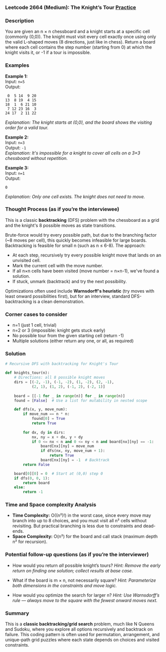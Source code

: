### Leetcode 2664 (Medium): The Knight’s Tour [Practice](https://leetcode.com/problems/the-knights-tour)

### Description  
You are given an n × n chessboard and a knight starts at a specific cell (commonly (0,0)). The knight must visit every cell exactly once using only the valid L-shaped moves (8 directions, just like in chess). Return a board where each cell contains the step number (starting from 0) at which the knight visits it, or -1 if a tour is impossible.

### Examples  

**Example 1:**  
Input: `n=5`  
Output:  
```
 0  5 14  9 20
13  8 19  4 15
18  1  6 21 10
 7 12 23 16  3
24 17  2 11 22
```
*Explanation: The knight starts at (0,0), and the board shows the visiting order for a valid tour.*

**Example 2:**  
Input: `n=3`  
Output: `-1`  
*Explanation: It's impossible for a knight to cover all cells on a 3×3 chessboard without repetition.*

**Example 3:**  
Input: `n=1`  
Output:  
```
0
```
*Explanation: Only one cell exists. The knight does not need to move.*

### Thought Process (as if you’re the interviewee)  
This is a classic **backtracking** (DFS) problem with the chessboard as a grid and the knight's 8 possible moves as state transitions.  

Brute-force would try every possible path, but due to the branching factor (~8 moves per cell), this quickly becomes infeasible for large boards.  
Backtracking is feasible for small n (such as n ≤ 6-8). The approach:  
- At each step, recursively try every possible knight move that lands on an unvisited cell.
- Mark the current cell with the move number.
- If all n×n cells have been visited (move number = n×n-1), we've found a solution.
- If stuck, unmark (backtrack) and try the next possibility.

Optimizations often used include **Warnsdorff's heuristic** (try moves with least onward possibilities first), but for an interview, standard DFS-backtracking is a clean demonstration.

### Corner cases to consider  
- n=1 (just 1 cell, trivial)
- n=2 or 3 (impossible: knight gets stuck early)
- No possible tour from the given starting cell (return -1)
- Multiple solutions (either return any one, or all, as required)

### Solution

```python
# Recursive DFS with backtracking for Knight's Tour

def knights_tour(n):
    # Directions: all 8 possible knight moves
    dirs = [(-2, -1), (-1, -2), (1, -2), (2, -1),
            (2, 1), (1, 2), (-1, 2), (-2, 1)]
    
    board = [[-1 for _ in range(n)] for _ in range(n)]
    found = [False]  # Use a list for mutability in nested scope

    def dfs(x, y, move_num):
        if move_num == n * n:
            found[0] = True
            return True
        
        for dx, dy in dirs:
            nx, ny = x + dx, y + dy
            if 0 <= nx < n and 0 <= ny < n and board[nx][ny] == -1:
                board[nx][ny] = move_num
                if dfs(nx, ny, move_num + 1):
                    return True
                board[nx][ny] = -1  # Backtrack
        return False

    board[0][0] = 0  # Start at (0,0) step 0
    if dfs(0, 0, 1):
        return board
    else:
        return -1
```

### Time and Space complexity Analysis  

- **Time Complexity:** O((n²)!) in the worst case, since every move may branch into up to 8 choices, and you must visit all n² cells without revisiting. But practical branching is less due to constraints and dead-ends.
- **Space Complexity:** O(n²) for the board and call stack (maximum depth n² for recursion).

### Potential follow-up questions (as if you’re the interviewer)  

- How would you return *all* possible knight’s tours?
  *Hint: Remove the early return on finding one solution; collect results at base case.*

- What if the board is m × n, not necessarily square?
  *Hint: Parameterize both dimensions in the constraints and move logic.*

- How would you optimize the search for larger n?
  *Hint: Use Warnsdorff’s rule — always move to the square with the fewest onward moves next.*

### Summary
This is a **classic backtracking/grid search** problem, much like N Queens and Sudoku, where you explore all options recursively and backtrack on failure. This coding pattern is often used for permutation, arrangement, and unique-path grid puzzles where each state depends on choices and visited constraints.